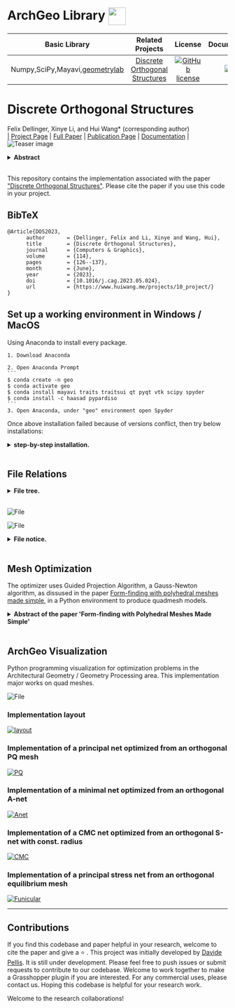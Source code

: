# ArchGeo Library <img src="assets/AG.png" align="center" width="40">

| Basic Library | Related Projects | **License** | **Documentation** |
|:-:|:-:|:-:|:-:|
| Numpy,SciPy,Mayavi,[geometrylab](https://github.com/WWmore/geometrylab) | [Discrete Orthogonal Structures ](https://github.com/WWmore/DOS#discrete-orthogonal-structures) | [![GitHub license](https://img.shields.io/github/license/alshedivat/al-folio?color=blue)](https://tlo.mit.edu/researchers-mit-community/protect/software-open-source-protection)|  [![doc](https://img.shields.io/badge/doc-readthedocs-blueviolet)](https://www.huiwang.me/mkdocs-archgeo/) |

# Discrete Orthogonal Structures 

<!-- <img src="assets/AG.png" align="right" width="50"> -->

Felix Dellinger, Xinye Li, and Hui Wang* (corresponding author)<br>
| [Project Page](https://www.huiwang.me/projects/10_project/) | [Full Paper](https://www.huiwang.me/assets/pdf/2023SMI.pdf) | [Publication Page](https://doi.org/10.1016/j.cag.2023.05.024) | [Documentation](https://www.huiwang.me/mkdocs-archgeo/) |<br>
![Teaser image](assets/teaser.png)

<details>
<summary><span style="font-weight: bold;">Abstract</span></summary>

  *To represent smooth geometric shapes by coarse polygonal meshes, visible edges often follow special families of curves on a surface to achieve visually pleasing results. Important examples of such families are principal curvature lines, asymptotic lines or geodesics. In a surprisingly big amount of use-cases, these curves form an orthogonal net. While the condition of orthogonality between smooth curves on a surface is straightforward, the discrete counterpart, namely orthogonal quad meshes, is not. In this paper, we study the definition of discrete orthogonality based on equal diagonal lengths in every quadrilateral. We embed this definition in the theory of discrete differential geometry and highlight its benefits for practical applications. We demonstrate the versatility of this approach by combining discrete orthogonality with other classical constraints known from discrete differential geometry. Orthogonal multi-nets, i.e. meshes where discrete orthogonality holds on any parameter rectangle, receive an in-depth analysis.*

</details>
<br>

This repository contains the implementation associated with the paper ["Discrete Orthogonal Structures"](https://doi.org/10.1016/j.cag.2023.05.024). 
Please cite the paper if you use this code in your project. 

<section class="section" id="BibTeX">
  <div class="container is-max-desktop content">
    <h2 class="title">BibTeX</h2>
    <pre><code>@Article{DOS2023,
      author       = {Dellinger, Felix and Li, Xinye and Wang, Hui},
      title        = {Discrete Orthogonal Structures},
      journal      = {Computers & Graphics},
      volume       = {114},
      pages        = {126--137},
      month        = {June},
      year         = {2023},
      doi          = {10.1016/j.cag.2023.05.024},
      url          = {https://www.huiwang.me/projects/10_project/}
}</code></pre>
  </div>
</section>


## Set up a working environment in Windows / MacOS

Using Anaconda to install every package.

    1. Download Anaconda

    2. Open Anaconda Prompt
    ```
    $ conda create -n geo 
    $ conda activate geo
    $ conda install mayavi traits traitsui qt pyqt vtk scipy spyder 
    $ conda install -c haasad pypardiso
    ```
    3. Open Anaconda, under "geo" environment open Spyder

Once above installation failed because of versions conflict, then try below installations:
<details>
<summary><span style="font-weight: bold;">step-by-step installation.</span></summary>

    ```
    $ conda create -n geo python=3.6
    $ conda activate geo
    $ pip install numpy scipy
    $ pip install python-vtk
    $ pip install mayavi --no-cache
    $ conda install -c haasad pypardiso
    $ conda install pyface
    ```

  Or use the exported files within ```./conda/``` to set your environment

    ```
    $ conda env create -f environment.yml
    ```

</details>
<br>


## File Relations

<details>
<summary><span style="font-weight: bold;">File tree.</span></summary>

  ![File](assets/tree.png)

</details>
<br>

![File](assets/files.png)

![File](assets/frame.png)

<details>
<summary><span style="font-weight: bold;">File notice.</span></summary>

  - files in geometrylab folder are basic, nothing need to be changed.

  - archgeolab/archgeometry: meshpy.py --> quadrings.py --> gridshell_new.py --> gui_basic.py --> guidedprojection_orthonet.py --> opt_gui_orthonet.py --> readfile_orthonet.py

  - run readfile_orthonet.py to test how it works; a GUI window will be opened
  
  - The GUI settings are in opt_gui_orthonet.py
  
  - The constraints settings are in guidedprojection_orthonet.py

  - if you want to add a new optimization project, please refer to archgeolab; You can create a new folder similar to the folder 'archgeolab'. Then the mesh geometry, optimization and GUI will be based on the files in geometrylab folder.

</details>
<br>


## Mesh Optimization
The optimizer uses Guided Projection Algorithm, a Gauss-Newton algorithm, as dissused in the paper [Form-finding with polyhedral meshes made simple](https://doi.org/10.1145/2601097.2601213), in a Python environment to produce quadmesh models.

<details>
<summary><span style="font-weight: bold;">Abstract of the paper 'Form-finding with Polyhedral Meshes Made Simple'</span></summary>

  *We solve the form-finding problem for polyhedral meshes in a way which combines form, function and fabrication; taking care of user-specified constraints like boundary interpolation, planarity of faces, statics, panel size and shape, enclosed volume, and last, but not least, cost. Our main application is the interactive modeling of meshes for architectural and industrial design. Our approach can be described as guided exploration of the constraint space whose algebraic structure is simplified by introducing auxiliary variables and ensuring that constraints are at most quadratic. Computationally, we perform a projection onto the constraint space which is biased towards low values of an energy which expresses desirable "soft" properties like fairness. We have created a tool which elegantly handles difficult tasks, such as taking boundary-alignment of polyhedral meshes into account, planarization, fairing under planarity side conditions, handling hybrid meshes, and extending the treatment of static equilibrium to shapes which possess overhanging parts.*

</details>
<br>

## ArchGeo Visualization


Python programming visualization for optimization problems in the Architectural Geometry / Geometry Processing area.
This implementation major works on quad meshes.


![File](assets/mayavi.png)


### Implementation layout
[![layout](assets/layout.png)](https://www.youtube.com/embed/1l6DCW9BmYM)


### Implementation of a principal net optimized from an orthogonal PQ mesh
[![PQ](assets/pq.png)](https://www.youtube.com/embed/m-CFC0XZ488)


### Implementation of a minimal net optimized from an orthogonal A-net
[![Anet](assets/anet.png)](https://www.youtube.com/embed/KQbJ2e_Ow7M)


### Implementation of a CMC net optimized from an orthogonal S-net with const. radius
[![CMC](assets/cmc.png)](https://www.youtube.com/embed/vgb9A6uAidw)


### Implementation of a principal stress net from an orthogonal equilibrium mesh
[![Funicular](assets/funicular.png)](https://www.youtube.com/embed/sOzjRHIrR-s)


------
## Contributions
If you find this codebase and paper helpful in your research, welcome to cite the paper and give a :star: .
This project was initially developed by [Davide Pellis](https://scholar.google.com/citations?user=JnocFM4AAAAJ&hl=en). 
It is still under development. 
Please feel free to push issues or submit requests to contribute to our codebase.
Welcome to work together to make a Grasshopper plugin if you are interested. For any commercial uses, please contact us.
Hoping this codebase is helpful for your research work. 

Welcome to the research collaborations!
